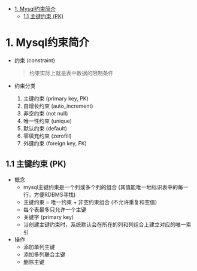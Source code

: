 - [1. Mysql约束简介](#1-mysql约束简介)
  - [1.1 主键约束 (PK)](#11-主键约束-pk)

# 1. Mysql约束简介
- 约束 (constraint)
  > 约束实际上就是表中数据的限制条件

- 约束分类
    1. 主键约束 (primary key, PK)
    2. 自增长约束 (auto_increment)
    3. 非空约束 (not null)
    4. 唯一性约束 (unique)
    5. 默认约束 (default)
    6. 零填充约束 (zerofill)
    7. 外键约束 (foreign key, FK)

## 1.1 主键约束 (PK)
- 概念
  - mysql主键约束是一个列或多个列的组合 (其值能唯一地标识表中的每一行，方便RDBMS寻找) 
  - 主键约束 = 唯一约束 + 非空约束组合 (不允许重复和空值) 
  - 每个表最多只允许一个主键
  - 关键字 (primary key)
  - 当创建主键约束时，系统默认会在所在的列和列组合上建立对应的唯一索引
- 操作
  - 添加单列主键
  - 添加多列联合主键
  - 删除主键